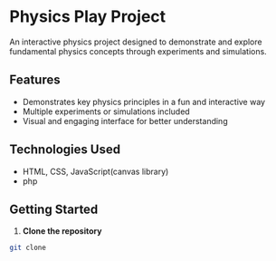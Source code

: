 # Physics Play Project

An interactive physics project designed to demonstrate and explore fundamental physics concepts through experiments and simulations.

## Features
- Demonstrates key physics principles in a fun and interactive way
- Multiple experiments or simulations included
- Visual and engaging interface for better understanding

## Technologies Used
- HTML, CSS, JavaScript(canvas library)
- php

## Getting Started
1. **Clone the repository**  
```bash
git clone 
